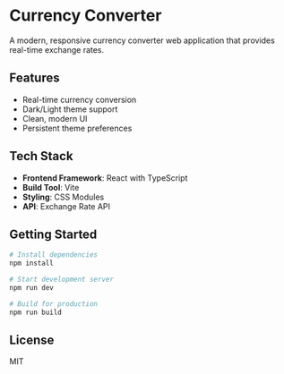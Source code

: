 # Currency Converter

A modern, responsive currency converter web application that provides real-time exchange rates.

## Features

- Real-time currency conversion
- Dark/Light theme support
- Clean, modern UI
- Persistent theme preferences

## Tech Stack

- **Frontend Framework**: React with TypeScript
- **Build Tool**: Vite
- **Styling**: CSS Modules
- **API**: Exchange Rate API

## Getting Started

```bash
# Install dependencies
npm install

# Start development server
npm run dev

# Build for production
npm run build
```

## License

MIT
